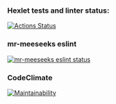 ### Hexlet tests and linter status:
[![Actions Status](https://github.com/mr-meeseeks-code/frontend-project-lvl2/workflows/hexlet-check/badge.svg)](https://github.com/mr-meeseeks-code/frontend-project-lvl2/actions)
### mr-meeseeks eslint
[![mr-meeseeks eslint status](https://github.com/mr-meeseeks-code/frontend-project-lvl2/workflows/mr-meeseeks-linter/badge.svg)](https://github.com/mr-meeseeks-code/frontend-project-lvl2/actions)
### CodeClimate
[![Maintainability](https://api.codeclimate.com/v1/badges/bd84fdfcce338fbf35ab/maintainability)](https://codeclimate.com/github/mr-meeseeks-code/frontend-project-lvl2/maintainability)